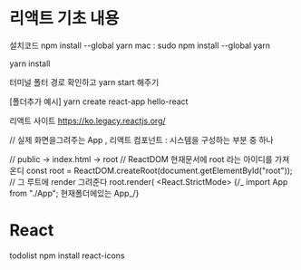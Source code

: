 # 리액트 기초 내용

설치코드
npm install --global yarn
mac : sudo npm install --global yarn

yarn install

터미널 폴터 경로 확인하고
yarn start 해주기

[폴더추가 예시]
yarn create react-app hello-react

리액트 사이트
https://ko.legacy.reactjs.org/

// 실제 화면을그려주는 App , 리액트 컴포넌트 : 시스템을 구성하는 부분 중 하나

// public -> index.html -> root
// ReactDOM 현재문서에 root 라는 아이디를 가져온디
const root = ReactDOM.createRoot(document.getElementById("root"));
// 그 루트에 render 그려준다
root.render(
<React.StrictMode>
{/_ import App from "./App"; 현재폴더에있는 App_/}
<App />

# React

<!--  기초강의 종료 -->

todolist
npm install react-icons
